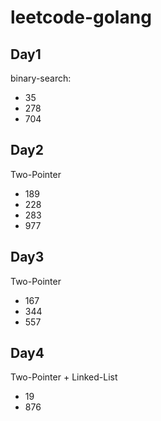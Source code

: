 # leetcode-golang

## Day1 

binary-search:

- 35
- 278
- 704

## Day2 

Two-Pointer 

- 189
- 228
- 283
- 977

## Day3

Two-Pointer 

- 167
- 344 
- 557

## Day4

Two-Pointer + Linked-List

- 19
- 876
